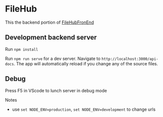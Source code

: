 # FileHub

This the backend portion of [FileHubFronEnd](https://github.com/fwhatley/FileHubFrontend)

## Development backend server

Run `npm install`

Run `npm run serve` for a dev server. Navigate to `http://localhost:3000/api-docs`. The app will automatically reload if you change any of the source files.

## Debug

Press F5 in VScode to lunch server in debug mode

Notes
- use `set NODE_ENV=production`, `set NODE_ENV=development` to change urls

